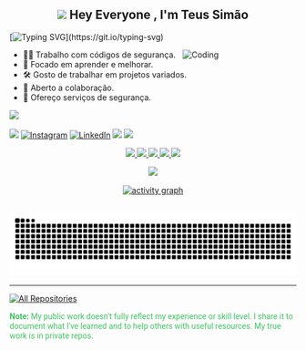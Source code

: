 <h2 align="center"><img src="https://camo.githubusercontent.com/9fd2c024a247a44434ed1c44c7c2fc2481e3333b4192330e2ae61ccfcac19d47/68747470733a2f2f656d6f6a69732e736c61636b6d6f6a69732e636f6d2f656d6f6a69732f696d616765732f313533313834393433302f343234362f626c6f622d73756e676c61737365732e6769663f31353331383439343330" width="30"/> Hey Everyone , I'm Teus Simão</h2>

<p align="center">

[![Typing SVG](https://readme-typing-svg.demolab.com?font=Roboto,sans-serif&size=40&pause=1000&color=40c463&center=true&vCenter=true&random=false&width=1200&lines=%F0%9F%92%BB+%22Crafting+Code%2C+Building+Dreams%22;+%F0%9F%92%BB+Welcome+to+My+GitHub+Universe!)](https://git.io/typing-svg)
</p>


<img align="right" alt="Coding" width="200" src="https://hackersec.com/wp-content/uploads/2022/09/hackersec-logo-loading-min.png">


- 👨‍💻 Trabalho com códigos de segurança.
- 📖 Focado em aprender e melhorar.
- 🛠️ Gosto de trabalhar em projetos variados.
- 👥 Aberto a colaboração.
- 🔧 Ofereço serviços de segurança.


<div align="start">

 ![](https://komarev.com/ghpvc/?username=DevSimaoGit&style=flat&color=brightgreen)

 </div>

 <div align="start">

 <a href="mailto:simaomateus69@gmail.com"><img src="https://img.shields.io/badge/Gmail-EA4335.svg?logo=Gmail&logoColor=white"></a>
[![Instagram](https://img.shields.io/badge/Instagram-%23E4405F.svg?logo=Instagram&logoColor=white)](https://www.instagram.com/teussimao?igsh=MXBtNTU3enI4MWNyNg%3D%3D&utm_source=qr) [![LinkedIn](https://img.shields.io/badge/LinkedIn-%230077B5.svg?logo=linkedin&logoColor=white)](https://www.linkedin.com/in/mateus-sim%C3%A3o-7ab91531a?lipi=urn%3Ali%3Apage%3Ad_flagship3_profile_view_base_contact_details%3BKTRGi7oAS0mJkVHbLRslRA%3D%3D) 
<a href="https://t.me/teussimao" target="_blank"><img src="https://img.shields.io/badge/Telegram-26A5E4.svg?logo=Telegram&logoColor=white"></a>
<a href="https://wa.me/+5511917573194/" target="_blank"><img src="https://img.shields.io/badge/WhatsApp-25D366.svg?logo=WhatsApp&logoColor=white">
</div>



<div align="center">

![](http://github-profile-summary-cards.vercel.app/api/cards/profile-details?username=DevSimaoGit&theme=github_dark)
![](http://github-profile-summary-cards.vercel.app/api/cards/stats?username=DevSimaoGit&theme=github_dark)
![](http://github-profile-summary-cards.vercel.app/api/cards/productive-time?username=DevSimaoGit&theme=github_dark&utcOffset=8)
![](http://github-profile-summary-cards.vercel.app/api/cards/repos-per-language?username=DevSimaoGit&theme=github_dark)
![](http://github-profile-summary-cards.vercel.app/api/cards/most-commit-language?username=DevSimaoGit&theme=github_dark)
<p align="center">
  <img alig src="https://github-profile-trophy.vercel.app/?username=DevSimaoGit&theme=onedark&column=-1&title=Repositories,Stars,Commits,Followers,PullRequest,MultipleLang&margin-w=10" />
</p>

[![activity graph](https://github-readme-activity-graph.vercel.app/graph?username=DevSimaoGit&bg_color=0d1117&color=ffffff&line=40c463&point=fff7e0&area=true&hide_border=true)](https://github.com/DevSimaoGit/github-readme-activity-graph)

</div>


<br clear="both">

<img src="https://raw.githubusercontent.com/natymartinsgit/natymartinsgit/output/snake.svg" alt="Snake animation" />



---


<p align="left">
<a href="https://github.com/DevSimaoGit?tab=repositories&sort=stargazers"><img alt="All Repositories" title="All Repositories" src="https://custom-icon-badges.demolab.com/badge/-Click%20Here%20For%20All%20My%20Repos-1F222E?style=for-the-badge&logoColor=white&logo=repo"/></a>
  
<span style="color:#40c463; font-family: Roboto, sans-serif;"><b>Note: </b>My public work doesn’t fully reflect my experience or skill level. I share it to document what I’ve learned and to help others with useful resources. 
My true work is in private repos.</span>  
</p>
